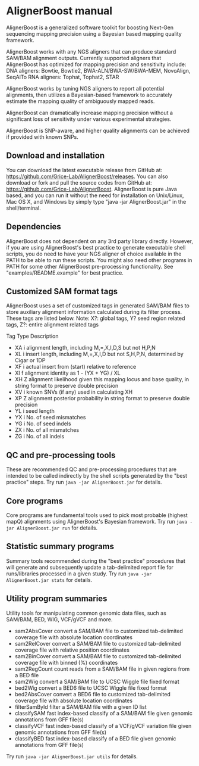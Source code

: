AlignerBoost manual
===================

AlignerBoost is a generalized software toolkit for boosting Next-Gen sequencing
mapping precision using a Bayesian based mapping quality framework.

AlignerBoost works with any NGS aligners that can produce standard SAM/BAM alignment outputs.
Currently supported aligners that AlignerBoost has optimized for mapping precision and sensitivity include:
DNA aligners: Bowtie, Bowtie2, BWA-ALN/BWA-SW/BWA-MEM, NovoAlign, SeqAlTo
RNA aligners: Tophat, Tophat2, STAR 

AlignerBoost works by tuning NGS aligners to report all potential alignments,
then utilizes a Bayesian-based framework to accurately estimate the mapping quality
of ambiguously mapped reads.

AlignerBoost can dramatically increase mapping precision without a significant loss of
sensitivity under various experimental strategies.

AlignerBoost is SNP-aware, and higher quality alignments can be achieved if provided with known SNPs.

Download and installation
-------------------------
You can download the latest executable release from GitHub at: https://github.com/Grice-Lab/AlignerBoost/releases.
You can also download or fork and pull the source codes from GitHub at: https://github.com/Grice-Lab/AlignerBoost.
AlignerBoost is pure Java based, and you can run it without the need for installation on Unix/Linux, Mac OS X, and Windows by simply type "java -jar AlignerBoost.jar" in the shell/terminal.

Dependencies
------------
AlignerBoost does not dependent on any 3rd party library directly. However, if you are using AlignerBoost's
best practice to generate executable shell scripts, you do need to have your NGS aligner
of choice available in the PATH to be able to run these scripts. You might also need other programs in PATH
for some other AlignerBoost pre-processing functionality. See "examples/README.example" for best practice.

Customized SAM format tags
--------------------------
AlignerBoost uses a set of customized tags in generated SAM/BAM files to store auxiliary alignment information
calculated during its filter process. These tags are listed below.
Note: X?: global tags, Y? seed region related tags, Z?: entire alignment related tags

Tag  Type  Description
* XA   i     alignment length, including M,=,X,I,D,S but not H,P,N
* XL   i     insert length, including M,=,X,I,D but not S,H,P,N, determined by Cigar or 1DP
* XF   i     actual insert from (start) relative to reference
* XI   f     alignment identity as 1 - (YX + YG) / XL
* XH   Z     alignment likelihood given this mapping locus and base quality, in string format to preserve double precision
* XV   i     known SNVs (if any) used in calculating XH
* XP   Z     alignment posterior probability in string format to preserve double precision
* YL   i     seed length
* YX   i     No. of seed mismatches
* YG   i     No. of seed indels
* ZX   i     No. of all mismatches
* ZG   i     No. of all indels

QC and pre-processing tools
---------------------------
These are recommended QC and pre-processing procedures that are intended to be called indirectly
by the shell scripts generated by the "best practice" steps.
Try run `java -jar AlignerBoost.jar` for details.

Core programs
-------------
Core programs are fundamental tools used to pick most probable (highest mapQ) alignments using AlignerBoost's
Bayesian framework.
Try run `java -jar AlignerBoost.jar run` for details.

Statistic summary programs
--------------------------
Summary tools recommended during the "best practice" procedures that will generate and subsequently update a
tab-delimited report file for runs/libraries processed in a given study.
Try run `java -jar AlignerBoost.jar stats` for details.

Utility program summaries
-------------------------
Utility tools for manipulating common genomic data files, such as SAM/BAM, BED, WIG, VCF/gVCF and more.

* sam2AbsCover   convert a SAM/BAM file to customized tab-delimited coverage file with absolute location coordinates
* sam2RelCover   convert a SAM/BAM file to customized tab-delimited coverage file with relative position coordinates
* sam2BinCover   convert a SAM/BAM file to customized tab-delimited coverage file with binned (%) coordinates
* sam2RegCount   count reads from a SAM/BAM file in given regions from a BED file
* sam2Wig        convert a SAM/BAM file to UCSC Wiggle file fixed format
* bed2Wig        convert a BED6 file to UCSC Wiggle file fixed format
* bed2AbsCover   convert a BED6 file to customized tab-delimited coverage file with absolute location coordinates 
* filterSamById  filter a SAM/BAM file with a given ID list
* classifySAM    fast index-based classify of a SAM/BAM file given genomic annotations from GFF file(s)
* classifyVCF    fast index-based classify of a VCF/gVCF variation file given genomic annotations from GFF file(s)
* classifyBED    fast index-based classify of a BED file given genomic annotations from GFF file(s)

Try run `java -jar AlignerBoost.jar utils` for details.